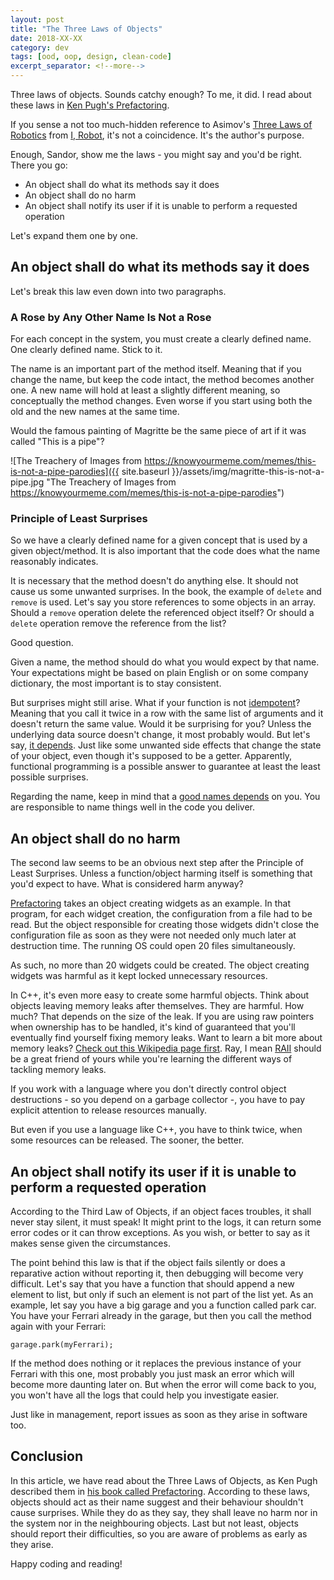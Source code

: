 ```yaml
---
layout: post
title: "The Three Laws of Objects"
date: 2018-XX-XX
category: dev
tags: [ood, oop, design, clean-code]
excerpt_separator: <!--more-->
---
```

Three laws of objects. Sounds catchy enough? To me, it did. I read about these laws in [Ken Pugh's Prefactoring](https://amzn.to/2VoCO0k).

If you sense a not too much-hidden reference to Asimov's [Three Laws of Robotics](https://en.wikipedia.org/wiki/Three_Laws_of_Robotics) from [I, Robot](https://amzn.to/2Rp2sD8), it's not a coincidence. It's the author's purpose.

Enough, Sandor, show me the laws - you might say and you'd be right. There you go:
<!--more-->

* An object shall do what its methods say it does
* An object shall do no harm
* An object shall notify its user if it is unable to perform a requested operation

Let's expand them one by one.

## An object shall do what its methods say it does

Let's break this law even down into two paragraphs.

### A Rose by Any Other Name Is Not a Rose

For each concept in the system, you must create a clearly defined name. One clearly defined name. Stick to it.

The name is an important part of the method itself. Meaning that if you change the name, but keep the code intact, the method becomes another one. A new name will hold at least a slightly different meaning, so conceptually the method changes. Even worse if you start using both the old and the new names at the same time.

Would the famous painting of Magritte be the same piece of art if it was called "This is a pipe"? 


![The Treachery of Images from https://knowyourmeme.com/memes/this-is-not-a-pipe-parodies]({{ site.baseurl }}/assets/img/magritte-this-is-not-a-pipe.jpg "The Treachery of Images from https://knowyourmeme.com/memes/this-is-not-a-pipe-parodies")

### Principle of Least Surprises

So we have a clearly defined name for a given concept that is used by a given object/method. It is also important that the code does what the name reasonably indicates.

It is necessary that the method doesn't do anything else. It should not cause us some unwanted surprises. In the book, the example of `delete` and `remove` is used. Let's say you store references to some objects in an array. Should a `remove` operation delete the referenced object itself? Or should a `delete` operation remove the reference from the list?

Good question.

Given a name, the method should do what you would expect by that name. Your expectations might be based on plain English or on some company dictionary, the most important is to stay consistent.

But surprises might still arise. What if your function is not [idempotent](https://en.wikipedia.org/wiki/Idempotence)? Meaning that you call it twice in a row with the same list of arguments and it doesn't return the same value. Would it be surprising for you? Unless the underlying data source doesn't change, it most probably would. But let's say, [it depends](https://dev.to/thorstenhirsch/poll-do-you-know-what-idempotent-means-4759). Just like some unwanted side effects that change the state of your object, even though it's supposed to be a getter. Apparently, functional programming is a possible answer to guarantee at least the least possible surprises. 

Regarding the name, keep in mind that a [good names depends](http://arlobelshee.com/good-naming-is-a-process-not-a-single-step/) on you. You are responsible to name things well in the code you deliver.

## An object shall do no harm

The second law seems to be an obvious next step after the Principle of Least Surprises. Unless a function/object harming itself is something that you'd expect to have. What is considered harm anyway?

[Prefactoring](https://amzn.to/2VoCO0k) takes an object creating widgets as an example. In that program, for each widget creation, the configuration from a file had to be read. But the object responsible for creating those widgets didn't close the configuration file as soon as they were not needed only much later at destruction time. The running OS could open 20 files simultaneously. 

As such, no more than 20 widgets could be created. The object creating widgets was harmful as it kept locked unnecessary resources.

In C++, it's even more easy to create some harmful objects. Think about objects leaving memory leaks after themselves. They are harmful. How much? That depends on the size of the leak. If you are using raw pointers when ownership has to be handled, it's kind of guaranteed that you'll eventually find yourself fixing memory leaks. Want to learn a bit more about memory leaks? [Check out this Wikipedia page first](https://en.wikipedia.org/wiki/Memory_leak). Ray, I mean [RAII](https://en.wikipedia.org/wiki/Resource_acquisition_is_initialization) should be a great friend of yours while you're learning the different ways of tackling memory leaks.

If you work with a language where you don't directly control object destructions - so you depend on a garbage collector -, you have to pay explicit attention to release resources manually.

But even if you use a language like C++, you have to think twice, when some resources can be released. The sooner, the better.

## An object shall notify its user if it is unable to perform a requested operation

According to the Third Law of Objects, if an object faces troubles, it shall never stay silent, it must speak! It might print to the logs, it can return some error codes or it can throw exceptions. As you wish, or better to say as it makes sense given the circumstances.

The point behind this law is that if the object fails silently or does a reparative action without reporting it, then debugging will become very difficult. Let's say that you have a function that should append a new element to list, but only if such an element is not part of the list yet. As an example, let say you have a big garage and you a function called park car. You have your Ferrari already in the garage, but then you call the method again with your Ferrari:

```
garage.park(myFerrari);
```

If the method does nothing or it replaces the previous instance of your Ferrari with this one, most probably you just mask an error which will become more daunting later on. But when the error will come back to you, you won't have all the logs that could help you investigate easier.

Just like in management, report issues as soon as they arise in software too.

## Conclusion

In this article, we have read about the Three Laws of Objects, as Ken Pugh described them in [his book called Prefactoring](https://amzn.to/2VoCO0k). According to these laws, objects should act as their name suggest and their behaviour shouldn't cause surprises. While they do as they say, they shall leave no harm nor in the system nor in the neighbouring objects. Last but not least, objects should report their difficulties, so you are aware of problems as early as they arise.

Happy coding and reading!